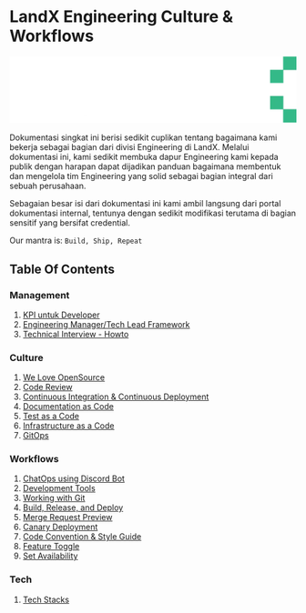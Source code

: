# LandX Engineering Culture & Workflows

![landx-logo-screenshot](/images/landx-logo.webp)

Dokumentasi singkat ini berisi sedikit cuplikan tentang bagaimana kami bekerja sebagai bagian dari divisi Engineering di LandX. Melalui dokumentasi ini, kami sedikit membuka dapur Engineering kami kepada publik dengan harapan dapat dijadikan panduan bagaimana membentuk dan mengelola tim Engineering yang solid sebagai bagian integral dari sebuah perusahaan. 

Sebagaian besar isi dari dokumentasi ini kami ambil langsung dari portal dokumentasi internal, tentunya dengan sedikit modifikasi terutama di bagian sensitif yang bersifat credential.

Our mantra is: `Build, Ship, Repeat`

## Table Of Contents

### Management
1. [KPI untuk Developer](/management/developer-kpi.md)
2. [Engineering Manager/Tech Lead Framework](/management/em-framework.md)
3. [Technical Interview - Howto](/management/interview.md)

### Culture
1. [We Love OpenSource](/culture/opensource.md)
2. [Code Review](/culture/codereview.md)
3. [Continuous Integration & Continuous Deployment](culture/cicd.md)
4. [Documentation as Code](/culture/daac.md)
5. [Test as a Code](/culture/taac.md)
6. [Infrastructure as a Code](/culture/iaac.md)
7. [GitOps](/culture/gitops.md)

### Workflows
1. [ChatOps using Discord Bot](/workflows/discord-bot.md)
2. [Development Tools](/workflows/tools.md)
3. [Working with Git](/workflows/working-with-git.md)
4. [Build, Release, and Deploy](/workflows/release.md)
5. [Merge Request Preview](/workflows/mr-preview.md)
6. [Canary Deployment](/workflows/canary.md)
7. [Code Convention & Style Guide](/workflows/styleguide.md)
8. [Feature Toggle](/workflows/feature-toggle.md)
9. [Set Availability](/workflows/availability.md)

### Tech
1. [Tech Stacks](/tech/stack.md)